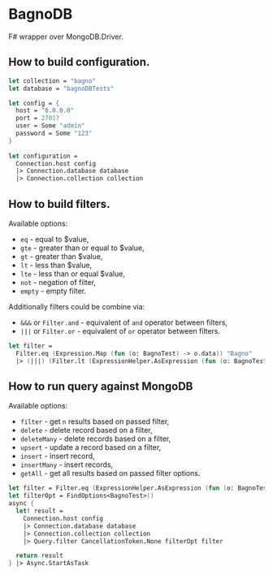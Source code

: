 # BagnoDB

F# wrapper over MongoDB.Driver.

## How to build configuration.

```fsharp
let collection = "bagno"
let database = "bagnoDBTests"

let config = {
  host = "0.0.0.0"
  port = 27017
  user = Some "admin"
  password = Some "123"
}
  
let configuration =
  Connection.host config
  |> Connection.database database
  |> Connection.collection collection
```

## How to build filters.

Available options:
- `eq` - equal to $value,
- `gte` - greater than or equal to $value,
- `gt` - greater than $value,
- `lt` - less than $value,
- `lte` - less than or equal $value,
- `not` - negation of filter,
- `empty` - empty filter.

Additionally filters could be combine via:
- `&&&` or `Filter.and` - equivalent of `and` operator between filters,
- `|||` or `Filter.or` - equivalent of `or` operator between filters.

```fsharp
let filter =
  Filter.eq (Expression.Map (fun (o: BagnoTest) -> o.data)) "Bagno"
  |> (|||) (Filter.lt (ExpressionHelper.AsExpression (fun (o: BagnoTest) -> o.value)) 2137)
```

## How to run query against MongoDB

Available options:
- `filter` - get `n` results based on passed filter,
- `delete` - delete record based on a filter,
- `deleteMany` - delete records based on a filter,
- `upsert` - update a record based on a filter,
- `insert` - insert record,
- `insertMany` - insert records,
- `getAll` - get all results based on passed filter options.

```fsharp
let filter = Filter.eq (ExpressionHelper.AsExpression (fun (o: BagnoTest) -> o.data)) "mango"
let filterOpt = FindOptions<BagnoTest>()
async {
  let! result =
    Connection.host config
    |> Connection.database database
    |> Connection.collection collection
    |> Query.filter CancellationToken.None filterOpt filter

  return result
} |> Async.StartAsTask
```
